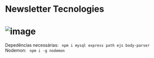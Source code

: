 # Newsletter Tecnologies
# ![image](https://user-images.githubusercontent.com/108637883/232279140-b8f94bb9-ef6e-4a09-a045-bf299844c134.png)
Depedências necessárias:
``` npm i mysql express path ejs body-parser```
Nodemon:
``` npm i -g nodemon```
